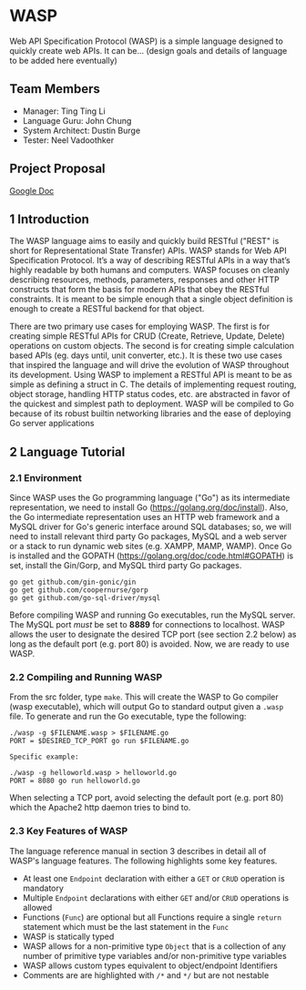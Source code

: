 # WASP

Web API Specification Protocol (WASP) is a simple language designed to quickly create web APIs. It can be... (design goals and details of language to be added here eventually)

## Team Members

- Manager: Ting Ting Li
- Language Guru: John Chung
- System Architect: Dustin Burge
- Tester: Neel Vadoothker

## Project Proposal

[Google Doc](https://docs.google.com/document/d/1uXqbnIx2ClYijrsMwahpq_mgqRaaDzZHOdCSXaWqW80/edit#)

## 1 Introduction

The WASP language aims to easily and quickly build RESTful ("REST" is short for Representational State Transfer) APIs.
WASP stands for Web API Specification Protocol. It’s a way of describing RESTful APIs in a way that’s highly readable by both humans and computers. WASP focuses on cleanly describing resources, methods, parameters, responses and other HTTP constructs that form the basis for modern APIs that obey the RESTful constraints. It is meant to be simple enough that a
single object definition is enough to create a RESTful backend for that object.

There are two primary use cases for employing WASP. The first is for creating simple RESTful APIs for CRUD (Create, Retrieve, Update, Delete) operations on custom objects. The second is for creating simple calculation based APIs (eg. days until, unit converter, etc.). It is these two use cases that inspired the language and will drive the evolution of WASP throughout its development.
Using WASP to implement a RESTful API is meant to be as simple as defining a struct in C. The details of implementing request routing, object storage, handling HTTP status codes, etc. are
abstracted in favor of the quickest and simplest path to deployment. WASP will be compiled to Go because of its robust built­in networking libraries and the ease of deploying Go server applications

## 2 Language Tutorial

### 2.1 Environment

Since WASP uses the Go programming language ("Go") as its intermediate representation, we need to install Go (https://golang.org/doc/install). Also, the Go intermediate representation uses an HTTP web framework and a MySQL driver for Go's generic interface around SQL databases; so, we will need to install relevant third party Go packages, MySQL and a web server or a stack to run dynamic web sites (e.g. XAMPP, MAMP, WAMP).
Once Go is installed and the GOPATH (https://golang.org/doc/code.html#GOPATH) is set, install the Gin/Gorp, and MySQL third party Go packages.

```
go get github.com/gin-gonic/gin
go get github.com/coopernurse/gorp
go get github.com/go-sql-driver/mysql
```

Before compiling WASP and running Go executables, run the MySQL server. The MySQL port _must_ be set to **8889** for connections to localhost. WASP allows the user to designate the desired TCP port (see section 2.2 below) as long as the default port (e.g. port 80) is avoided. Now, we are ready to use WASP.

### 2.2 Compiling and Running WASP

From the src folder, type `make`. This will create the WASP to Go compiler (wasp executable), which will output Go to standard output given a `.wasp` file. To generate and run the Go executable, type the following:

```
./wasp -g $FILENAME.wasp > $FILENAME.go
PORT = $DESIRED_TCP_PORT go run $FILENAME.go

Specific example:

./wasp -g helloworld.wasp > helloworld.go
PORT = 8080 go run helloworld.go
```
When selecting a TCP port, avoid selecting the default port (e.g. port 80) which the Apache2 http daemon tries to bind to.

### 2.3 Key Features of WASP

The language reference manual in section 3 describes in detail all of WASP's language features. The following highlights some key features.

* At least one `Endpoint` declaration with either a `GET` or `CRUD` operation is mandatory
* Multiple `Endpoint` declarations with either `GET` and/or `CRUD` operations is allowed
* Functions (`Func`) are optional but all Functions require a single `return` statement which must be the last statement in the `Func`
* WASP is statically typed
* WASP allows for a non-primitive type `Object` that is a collection of any number of primitive type variables and/or non-primitive type variables
* WASP allows custom types equivalent to object/endpoint Identifiers
* Comments are are highlighted with `/*` and `*/` but are not nestable
